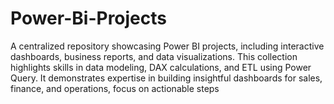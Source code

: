 # Power-Bi-Projects
A centralized repository showcasing Power BI projects, including interactive dashboards, business reports, and data visualizations. This collection highlights skills in data modeling, DAX calculations, and ETL using Power Query. It demonstrates expertise in building insightful dashboards for sales, finance, and operations, focus on actionable steps
